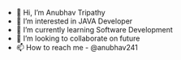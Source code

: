 - 👋 Hi, I’m Anubhav Tripathy
- 👀 I’m interested in JAVA Developer
- 🌱 I’m currently learning Software Development
- 💞️ I’m looking to collaborate on future
- 📫 How to reach me - @anubhav241

<!---
anubhav241/anubhav241 is a ✨ special ✨ repository because its `README.md` (this file) appears on your GitHub profile.
You can click the Preview link to take a look at your changes.
--->
